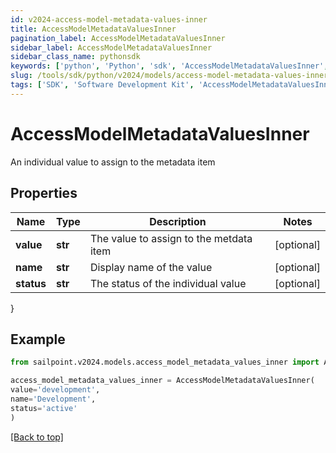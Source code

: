 ```yaml
---
id: v2024-access-model-metadata-values-inner
title: AccessModelMetadataValuesInner
pagination_label: AccessModelMetadataValuesInner
sidebar_label: AccessModelMetadataValuesInner
sidebar_class_name: pythonsdk
keywords: ['python', 'Python', 'sdk', 'AccessModelMetadataValuesInner', 'V2024AccessModelMetadataValuesInner'] 
slug: /tools/sdk/python/v2024/models/access-model-metadata-values-inner
tags: ['SDK', 'Software Development Kit', 'AccessModelMetadataValuesInner', 'V2024AccessModelMetadataValuesInner']
---
```


# AccessModelMetadataValuesInner

An individual value to assign to the metadata item

## Properties

Name | Type | Description | Notes
------------ | ------------- | ------------- | -------------
**value** | **str** | The value to assign to the metdata item | [optional] 
**name** | **str** | Display name of the value | [optional] 
**status** | **str** | The status of the individual value | [optional] 
}

## Example

```python
from sailpoint.v2024.models.access_model_metadata_values_inner import AccessModelMetadataValuesInner

access_model_metadata_values_inner = AccessModelMetadataValuesInner(
value='development',
name='Development',
status='active'
)

```
[[Back to top]](#) 

